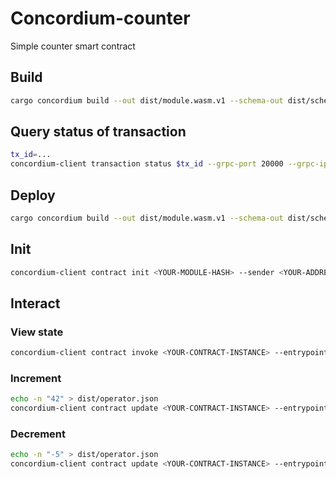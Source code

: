 # Concordium-counter

Simple counter smart contract

## Build

```sh
cargo concordium build --out dist/module.wasm.v1 --schema-out dist/schema.bin
```

## Query status of transaction

```sh
tx_id=...
concordium-client transaction status $tx_id --grpc-port 20000 --grpc-ip node.testnet.concordium.com
```

## Deploy

```sh
cargo concordium build --out dist/module.wasm.v1 --schema-out dist/schema.bin
```

## Init

```sh
concordium-client contract init <YOUR-MODULE-HASH> --sender <YOUR-ADDRESS> --energy 30000 --contract counter --grpc-port 20000 --grpc-ip node.testnet.concordium.com
```

## Interact

### View state

```sh
concordium-client contract invoke <YOUR-CONTRACT-INSTANCE> --entrypoint view --schema dist/schema.bin --grpc-port 20000 --grpc-ip node.testnet.concordium.com
```

### Increment

```sh
echo -n "42" > dist/operator.json
concordium-client contract update <YOUR-CONTRACT-INSTANCE> --entrypoint increment --parameter-json <PATH-TO-JSON> --schema dist/schema.bin --sender <YOUR-ADDRESS> --energy 6000 --grpc-port 20000 --grpc-ip node.testnet.concordium.com
```

### Decrement

```sh
echo -n "-5" > dist/operator.json
concordium-client contract update <YOUR-CONTRACT-INSTANCE> --entrypoint decrement --parameter-json <PATH-TO-JSON> --schema dist/schema.bin --sender <YOUR-ADDRESS> --energy 6000 --grpc-port 20000 --grpc-ip node.testnet.concordium.com
```
